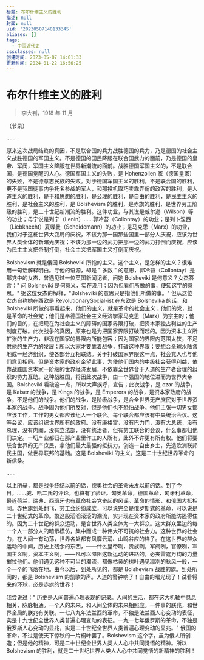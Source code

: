 ```yaml
---
标题: 布尔什维主义的胜利
描述: null
封面: null
uid: '20230507140133345'
aliases: []
tags:
  - 中国近代史
cssclasses: null
创建时间: 2023-05-07 14:01:33
更新时间: 2024-01-22 16:56:25
---
```


# 布尔什维主义的胜利

> 李大钊，1918 年 11 月

（节录）

……

原来这次战局结终的真因，不是联合国的兵力战胜德国的兵力，乃是德国的社会主义战胜德国的军国主义。不是德国的国民降服在联合国武力的面前，乃是德国的皇帝、军阀，军国主义降服在世界新潮流的面前。战胜德国军国主义的，不是联合国，是德国觉醒的人心。德国军国主义的失败，是 Hohenzollen 家（德国皇家）的失败，不是德意志民族的失败。对于德国军国主义的胜利，不是联合国的胜利，更不是我国徒事内争托名参战的军人，和那投机取巧卖乖弄俏的政客的胜利，是人道主义的胜利，是平和思想的胜利，是公理的胜利，是自由的胜利，是民主主义的胜利，是社会主义的胜利，是 Bolshevism 的胜利，是赤旗的胜利，是世界劳工阶级的胜利，是二十世纪新潮流的胜利。这件功业，与其说是威尔逊（Wilson）等的功业；毋宁说是列宁（Lenin）……郭冷苔（Collontay）的功业；是列卜涅西（Liebknecht）夏蝶曼（Scheidemann）的功业；是马克思（Marx）的功业，我们对于这桩世界大变局的庆祝，不该为那一国那些国里一部分人庆祝，应该为世界人类全体的新曙光庆祝；不该为那一边的武力把那一边的武力打倒而庆祝，应该为民主主义把帝制打倒，社会主义把军国主义打倒而庆祝。

Bolshevism 就是俄国 Bolsheviki 所抱的主义。这个主义，是怎样的主义？很难用一句话解释明白。寻他的语源，却是 " 多数 " 的意思，郭冷苔（Collontay）是那党中的女杰，曾遇见过一位英国新闻记者，问她 Bolsheviki 是何意义？女杰答言：" 问 Bolsheviki 是何意义，实在没用；因为但看们所做的事，便知这字的意思。" 据这位女杰的解释，"Bolsheviki 的意思只是指他们所做的事。" 但从这位女杰自称她在西欧是 RevolutionarySocial-ist 在东欧是 Bolshevika 的话，和 Bolsheviki 所做的事看起来，他们的主义，就是革命的社会主义；他们的党，就是革命的社会党；他们是奉德国社会主义经济学家马克思（Marx）为宗主的；他们的目的，在把现在为社会主义的障碍的国家界限打破，把资本家独占利益的生产制度打破。此次战争的真因，原来也是为把国家界限打破而起的。因为资本主义所扩张的生产力，非现在国家的界限内所能包容；因为国家的界限内范围太狭，不足供他的生产力的发展；所以大家才要靠着战争，打破这种界限；要想合全球水陆各地成一经济组织，使各部分互相联结。关于打破国家界限这一点，社会党人也与他们意见相同。但是资本家的政府企望此事，为使他们国内的中级社会获得利益，依靠战胜国资本家一阶级的世界经济发展，不依靠全世界合于人道的生产者合理的组织的协力互助。这种战胜国，将因此次战争，由一个强国的地位进而为世界大帝国。Bolsheviki 看破这一点，所以大声疾呼，宣告；此次战争，是 czar 的战争，是 Kaiser 的战争，是 Kings 的战争，是 Emperors 的战争，是资本家政府的战争，不是他们的战争。他们的战争，是阶级战争，是合全世界无产庶民对于世界资本家的战争。战争固为他们所反对，但是他们也不恐怕战争。他们主张一切男女都应该工作，工作的男女都应该组入一个联合。每个联合都应该有中央统治会议。这等会议，应该组织世界所有的政府。没有康格雷，没有巴力门，没有大总统，没有总理，没有内阁，没有立法部，没有统治者，但有劳工联合的会议，什么事都归他们决定。一切产业都归在那产业里作工的人所有，此外不许更有所有权。他们将要联合世界的无产庶民，拿他们最大最强的抵抗力，创造一自由乡土，先造欧洲联邦民主国，做世界联邦的基础。这是 Bolsheviki 的主义。这是二十世纪世界革命的新信条。

……

以上所举，都是战争终结以前的话，德奥社会的革命未发以前的话。到了今日，……威、哈二氏的评论，也算有了验证。匈奥革命，德国革命，匈牙利革命，最近荷兰、瑞典、西班牙也有革命社会党奋起的风谣。革命的情形，和俄国大抵相同。赤色旗到处翻飞，劳工会纷纷成立，可以说完全是俄罗斯式的革命，可以说是二十世纪式的革命。象这般滔滔滚滚的潮流，实非现在资本家的政府所能防遏得住的。因为二十世纪的群众运动，是合世界人类全体为一大群众。这大群众里边的每一个人一部分人的暗示模仿，集中而成一种伟大不可抗的社会力。这种世界的社会力，在人间一有动荡，世界各处都有风靡云涌、山鸣谷应的样子。在这世界的群众运动的中间，历史上残余的东西，——什么皇帝咧，贵族咧，军阀咧，官僚咧，军国主义咧，资本主义咧，——凡可以障阻这新运动的进路的，必夹雷霆万钧的力量摧拉他们。他们遇见这种不可当的潮流，都像枯黄的树叶遇见凛冽的秋风一般，一个一个的飞落在地。由今以后，到处所见的，都是 Bolshevism 战胜的旗。到处所闻的，都是 Bolshevism 的凯歌的声。人道的警钟响了！自由的曙光现了！试看将来的环球，必是赤旗的世界！

我尝说过：" 历史是人间普遍心理表现的记录。人间的生活，都在这大机轴中息息相关，脉脉相通。一个人的未来，和人间全体的未来相照应。一件事的朕兆，和世界全局的朕兆有关联。一七八九年法兰西的革命，不独是法兰西人心变动的表征，实是十九世纪全世界人类普遍心理变动的表征。一九一七年俄罗斯的革命，不独是俄罗斯人心变动的显兆，实是二十世纪全世界人类普遍心理变动的显兆。" 俄国的革命，不过是使天下惊秋的一片桐叶罢了。Bolshevism 这个字，虽为俄人所创造；但是他的精神，可是二十世纪全世界人类人人心中共同觉悟的精神。所以 Bolshevism 的胜利，就是二十世纪世界人类人人心中共同觉悟的新精神的胜利！
